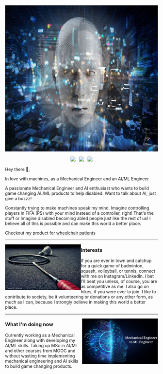 <p align="center">
  <img width="720" height="480" src="https://github.com/GadagiAmogh/GadagiAmogh/blob/main/Icons/AI_head.jpeg">
</p>

<p align='center'>
<a href="https://twitter.com/AmoghGadagi"><img height="30" src="https://github.com/WaylonWalker/WaylonWalker/blob/main/icon/twitter.png?raw=true"></a>&nbsp;&nbsp;
<a href="https://www.instagram.com/amoghgadagi/"><img height="30" src="https://github.com/WaylonWalker/WaylonWalker/blob/main/icon/instagram.jpg?raw=true"></a>&nbsp;&nbsp;
<a href="https://www.linkedin.com/in/amoghgadagi/"><img height="30" src="https://github.com/WaylonWalker/WaylonWalker/blob/main/icon/linkedin.png?raw=true"></a>
</p>

Hey there 👋,

In love with machines, as a Mechanical Engineer and an AI/ML Engineer.

A passionate Mechanical Engineer and AI enthusiast who wants to build game changing AL/ML products to help disabled. Want to talk about AI, just give a buzzz!

Constantly trying to make machines speak my mind. Imagine controlling players in FIFA (PS) with your mind instead of a controller, right! That's the stuff
or 
Imagine disabled becoming abled people just like the rest of us! I believe all of this is possible and can make this world a better place.

Checkout my product for [wheelchair patients](https://www.youtube.com/watch?v=xF3w5y2kqtY)

---
 
 <p>
  <img width="250" height="150" align='left' src="https://github.com/GadagiAmogh/GadagiAmogh/blob/main/Icons/1429488.jpg">
</p>
 
### Interests

If you are ever in town and catchup for a quick game of badminton, squash, volleyball, or tennis, connect with me on Instagram/LinkedIn. I bet I'll beat you unless, of course, you are as competitive as me. I also go on hikes, if you were ever to join.  I like to contribute to society, be it volunteering or donations or any other form, as much as I can, because I strongly believe in making this world a better place.


 ---


 <p>
  <img width="250" height="150" align='right' src="https://github.com/GadagiAmogh/GadagiAmogh/blob/main/Icons/ME_TO_AI_ML.jpeg">
</p>

### What I'm doing now 

Currently working as a Mechanical Engineer along with developing my AI/ML skills.
Taking up MSc in AI/Ml and other courses from MOOC and without wasting time implementing mechanical engineering and AI skills to build game changing products.

